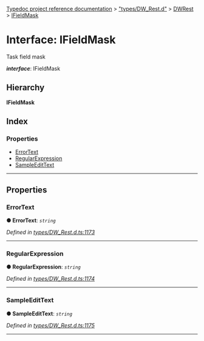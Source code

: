[Typedoc project reference documentation](../README.md) > ["types/DW_Rest.d"](../modules/_types_dw_rest_d_.md) > [DWRest](../modules/_types_dw_rest_d_.dwrest.md) > [IFieldMask](../interfaces/_types_dw_rest_d_.dwrest.ifieldmask.md)

# Interface: IFieldMask

Task field mask

*__interface__*: IFieldMask

## Hierarchy

**IFieldMask**

## Index

### Properties

* [ErrorText](_types_dw_rest_d_.dwrest.ifieldmask.md#errortext)
* [RegularExpression](_types_dw_rest_d_.dwrest.ifieldmask.md#regularexpression)
* [SampleEditText](_types_dw_rest_d_.dwrest.ifieldmask.md#sampleedittext)

---

## Properties

<a id="errortext"></a>

###  ErrorText

**● ErrorText**: *`string`*

*Defined in [types/DW_Rest.d.ts:1173](https://github.com/DocuWare/REST-Sample-TS/blob/a4697e2/src/types/DW_Rest.d.ts#L1173)*

___
<a id="regularexpression"></a>

###  RegularExpression

**● RegularExpression**: *`string`*

*Defined in [types/DW_Rest.d.ts:1174](https://github.com/DocuWare/REST-Sample-TS/blob/a4697e2/src/types/DW_Rest.d.ts#L1174)*

___
<a id="sampleedittext"></a>

###  SampleEditText

**● SampleEditText**: *`string`*

*Defined in [types/DW_Rest.d.ts:1175](https://github.com/DocuWare/REST-Sample-TS/blob/a4697e2/src/types/DW_Rest.d.ts#L1175)*

___

